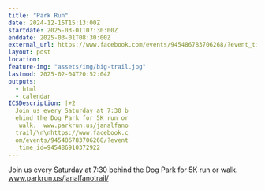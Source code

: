 ```yaml
---
title: "Park Run"
date: 2024-12-15T15:13:00Z
startdate: 2025-03-01T07:30:00Z
enddate: 2025-03-01T08:30:00Z
external_url: https://www.facebook.com/events/945486783706268/?event_time_id=945486910372922
layout: post
location: 
feature-img: "assets/img/big-trail.jpg"
lastmod: 2025-02-04T20:52:04Z
outputs:
  - html
  - calendar
ICSDescription: |+2
  Join us every Saturday at 7:30 b  ehind the Dog Park for 5K run or   walk.  www.parkrun.us/janalfano  trail/\n\nhttps://www.facebook.c  om/events/945486783706268/?event  _time_id=945486910372922
---
```


Join us every Saturday at 7&#58;30 behind the Dog Park for 5K run or walk.  www.parkrun.us/janalfanotrail/<br>
  <br>
  
